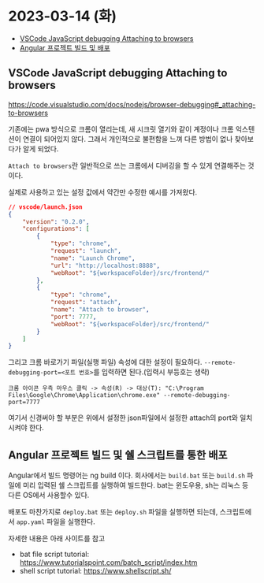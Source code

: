# 2023-03-14 (화)

- [VSCode JavaScript debugging Attaching to browsers](#vscode-javascript-debugging-attaching-to-browsers)
- [Angular 프로젝트 빌드 및 배포](#angular-프로젝트-빌드-및-배포)

## VSCode JavaScript debugging Attaching to browsers

<https://code.visualstudio.com/docs/nodejs/browser-debugging#_attaching-to-browsers>

기존에는 pwa 방식으로 크롬이 열리는데, 새 시크릿 열기와 같이 계정이나 크롬 익스텐션이 연결이 되어있지 않다. 그래서 개인적으로 불편함을 느껴 다른 방법이 없나 찾아보다가 알게 되었다.

`Attach to browsers`란 일반적으로 쓰는 크롬에서 디버깅을 할 수 있게 연결해주는 것이다.

실제로 사용하고 있는 설정 값에서 약간만 수정한 예시를 가져왔다.

```json
// vscode/launch.json
{
    "version": "0.2.0",
    "configurations": [
        {
            "type": "chrome",
            "request": "launch",
            "name": "Launch Chrome",
            "url": "http://localhost:8888",
            "webRoot": "${workspaceFolder}/src/frontend/"
        },
        {
            "type": "chrome",
            "request": "attach",
            "name": "Attach to browser",
            "port": 7777,
            "webRoot": "${workspaceFolder}/src/frontend/"
        }
    ]
}
```

그리고 크롬 바로가기 파일(실행 파일) 속성에 대한 설정이 필요하다.
`--remote-debugging-port=<포트 번호>`를 입력하면 된다.(입력시 부등호는 생략)

`크롬 아이콘 우측 마우스 클릭 -> 속성(R) -> 대상(T): "C:\Program Files\Google\Chrome\Application\chrome.exe" --remote-debugging-port=7777`

여기서 신경써야 할 부분은 위에서 설정한 json파일에서 설정한 attach의 port와 일치시켜야 한다.

## Angular 프로젝트 빌드 및 쉘 스크립트를 통한 배포

Angular에서 빌드 명령어는 ng build 이다. 회사에서는 `build.bat` 또는 `build.sh` 파일에 미리 입력된 쉘 스크립트를 실행하여 빌드한다. bat는 윈도우용, sh는 리눅스 등 다른 OS에서 사용할수 있다.

배포도 마찬가지로 `deploy.bat` 또는 `deploy.sh` 파일을 실행하면 되는데, 스크립트에서 `app.yaml` 파일을 실행한다.

자세한 내용은 아래 사이트를 참고

- bat file script tutorial: <https://www.tutorialspoint.com/batch_script/index.htm>
- shell script tutorial: <https://www.shellscript.sh/>
